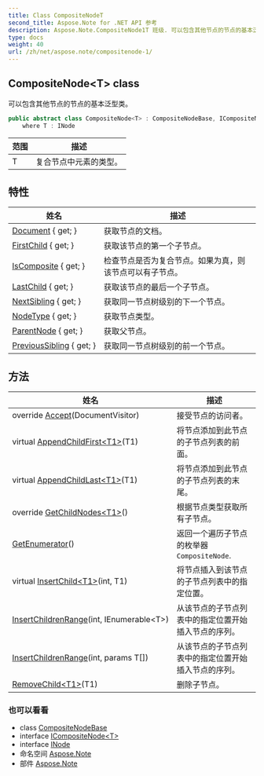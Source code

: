 ```yaml
---
title: Class CompositeNodeT
second_title: Aspose.Note for .NET API 参考
description: Aspose.Note.CompositeNode1T 班级. 可以包含其他节点的节点的基本泛型类
type: docs
weight: 40
url: /zh/net/aspose.note/compositenode-1/
---
```

## CompositeNode&lt;T&gt; class

可以包含其他节点的节点的基本泛型类。

```csharp
public abstract class CompositeNode<T> : CompositeNodeBase, ICompositeNode<T>
    where T : INode
```

| 范围 | 描述 |
| --- | --- |
| T | 复合节点中元素的类型。 |

## 特性

| 姓名 | 描述 |
| --- | --- |
| [Document](../../aspose.note/node/document/) { get; } | 获取节点的文档。 |
| [FirstChild](../../aspose.note/compositenode-1/firstchild/) { get; } | 获取该节点的第一个子节点。 |
| [IsComposite](../../aspose.note/compositenode-1/iscomposite/) { get; } | 检查节点是否为复合节点。如果为真，则该节点可以有子节点。 |
| [LastChild](../../aspose.note/compositenode-1/lastchild/) { get; } | 获取该节点的最后一个子节点。 |
| [NextSibling](../../aspose.note/node/nextsibling/) { get; } | 获取同一节点树级别的下一个节点。 |
| [NodeType](../../aspose.note/node/nodetype/) { get; } | 获取节点类型。 |
| [ParentNode](../../aspose.note/node/parentnode/) { get; } | 获取父节点。 |
| [PreviousSibling](../../aspose.note/node/previoussibling/) { get; } | 获取同一节点树级别的前一个节点。 |

## 方法

| 姓名 | 描述 |
| --- | --- |
| override [Accept](../../aspose.note/compositenode-1/accept/)(DocumentVisitor) | 接受节点的访问者。 |
| virtual [AppendChildFirst&lt;T1&gt;](../../aspose.note/compositenode-1/appendchildfirst/)(T1) | 将节点添加到此节点的子节点列表的前面。 |
| virtual [AppendChildLast&lt;T1&gt;](../../aspose.note/compositenode-1/appendchildlast/)(T1) | 将节点添加到此节点的子节点列表的末尾。 |
| override [GetChildNodes&lt;T1&gt;](../../aspose.note/compositenode-1/getchildnodes/#getchildnodes_1)() | 根据节点类型获取所有子节点。 |
| [GetEnumerator](../../aspose.note/compositenode-1/getenumerator/)() | 返回一个遍历子节点的枚举器`CompositeNode`. |
| virtual [InsertChild&lt;T1&gt;](../../aspose.note/compositenode-1/insertchild/)(int, T1) | 将节点插入到该节点的子节点列表中的指定位置。 |
| [InsertChildrenRange](../../aspose.note/compositenode-1/insertchildrenrange/#insertchildrenrange)(int, IEnumerable&lt;T&gt;) | 从该节点的子节点列表中的指定位置开始插入节点的序列。 |
| [InsertChildrenRange](../../aspose.note/compositenode-1/insertchildrenrange/#insertchildrenrange_1)(int, params T[]) | 从该节点的子节点列表中的指定位置开始插入节点的序列。 |
| [RemoveChild&lt;T1&gt;](../../aspose.note/compositenode-1/removechild/)(T1) | 删除子节点。 |

### 也可以看看

* class [CompositeNodeBase](../compositenodebase/)
* interface [ICompositeNode&lt;T&gt;](../icompositenode-1/)
* interface [INode](../inode/)
* 命名空间 [Aspose.Note](../../aspose.note/)
* 部件 [Aspose.Note](../../)


